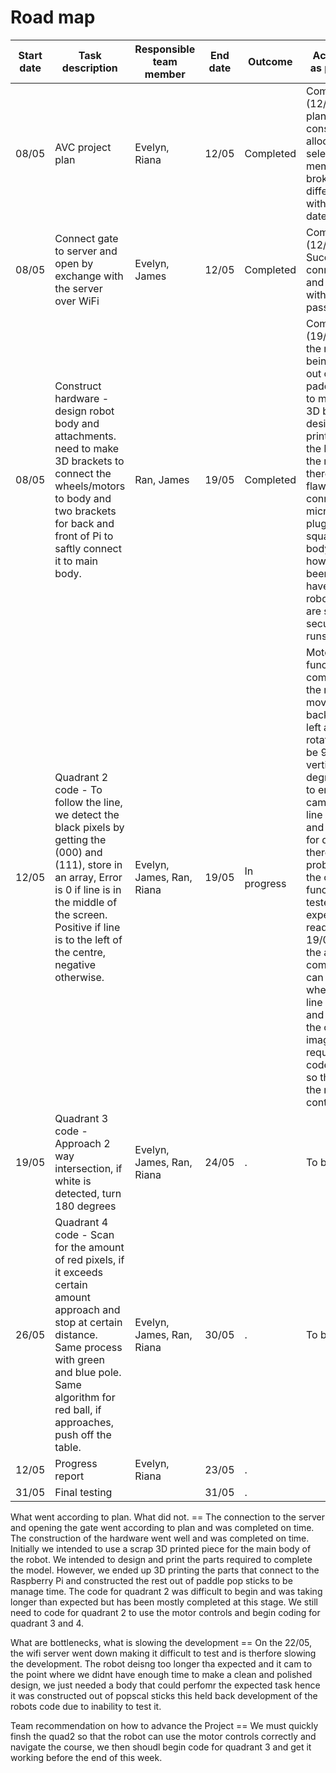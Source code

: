 # Road map
| Start date | Task description                  | Responsible team member     | End date | Outcome                | Actual progress as per 22 of May | 
| ------     | ------                            | ------                      | ------   |  ------                | ------ |
| 08/05      | AVC project plan                   | Evelyn, Riana               | 12/05    | Completed  | Completed on time (12/05)Algorithms, plans and tasks constructed and allocated to selected team members. Project broken down into different quadrants with completion dates.      |
| 08/05      | Connect gate to server and open by exchange with the server over WiFi | Evelyn, James               | 12/05    | Completed  | Completed on time (12/05) Successfully connects to server and opens gate with entered password.    |
| 08/05      | Construct hardware - design robot body and attachments. need to make 3D brackets to connect the wheels/motors to body and two brackets for back and front of Pi to saftly connect it to main body.                | Ran, James                  | 19/05    | Completed | Completed on time (19/05). Body of the robot ended up being constructed out of wooden paddlepop sticks to manage time. 3D brackets were designed and printed to connect the Raspberry Pi to the main body. there was a design flaw with connecting the micro USB Power plug where it was squashed by the body of the robot however that has been mended. have tested the robot and all parts are safe and secured and robot runs as expected |
| 12/05      | Quadrant 2 code - To follow the line, we detect the black pixels by getting the (000) and (111), store in an array, Error is 0 if line is in the middle of the screen. Positive if line is to the left of the centre, negative otherwise.    | Evelyn, James, Ran, Riana   | 19/05    | In progress  | Motor control function was completed on and the robot is able to move forwards, backwards, turn left and right, and rotate camera to be 90 degrees vertical and 180 degrees horizontal to enable the camera to veiw the line on the table and the cylinders for quadrant 4, there was no problem writing the code and all functions were tested and run as expected and are ready to be used 19/05. Design of the algorithm is complete: robot can calculate where the black line is on the image and distance from the centre of the image. Still required: need to code quadrant 2 so that it can use the movement controls.   |
| 19/05      | Quadrant 3 code - Approach 2 way intersection, if white is detected, turn 180 degrees           | Evelyn, James, Ran, Riana   | 24/05    |  .  |  To be completed.   |
| 26/05      | Quadrant 4 code - Scan for the amount of red pixels, if it exceeds certain amount approach and stop at certain distance. Same process with green and blue pole. Same algorithm for red ball, if approaches, push off the table.                  | Evelyn, James, Ran, Riana   | 30/05    |  .  |  To be completed.   |
| 12/05      | Progress report                   | Evelyn, Riana               | 23/05    |  .  |     |
| 31/05      | Final testing                     |                             | 31/05    |  .  |     |

What went according to plan. What did not. ==
The connection to the server and opening the gate went according to plan and was completed on time. The construction of the hardware went well and was completed on time. Initially we intended to use a scrap 3D printed piece for the main body of the robot. We intended to design and print the parts required to complete the model. However, we ended up 3D printing the parts that connect to the Raspberry Pi and constructed the rest out of paddle pop sticks to be manage time. The code for quadrant 2 was difficult to begin and was taking longer than expected but has been mostly completed at this stage. We still need to code for quadrant 2 to use the motor controls and begin coding for quadrant 3 and 4. 

What are bottlenecks, what is slowing the development ==
On the 22/05, the wifi server went down making it difficult to test and is therfore slowing the development. The robot deisng too longer tha expected and it cam to the point where we didnt have enough time to make a clean and polished design, we just needed a body that could perfomr the expected task hence it was constructed out of popscal sticks this held back development of the robots code due to inability to test it. 

Team recommendation on how to advance the Project == We must quickly finsh the quad2 so that the robot can use the motor controls correctly and navigate the course, we then shoudl begin code for quadrant 3 and get it working before the end of this week.
